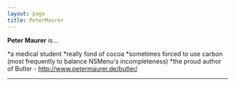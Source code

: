 ```yaml
---
layout: page
title: PeterMaurer
---
```


**Peter Maurer** is...


*a medical student
*really fond of cocoa
*sometimes forced to use carbon (most frequently to balance NSMenu's incompleteness)
*the proud author of Butler - http://www.petermaurer.de/butler/







----

